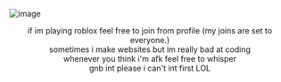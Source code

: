 ![image](https://github.com/butchervanity/butchervanity/assets/82378861/104f9a0a-1833-4a21-ae2a-9646ae57d22c)
<p align="center">
if im playing roblox feel free to join from profile (my joins are set to everyone.)
<br>
sometimes i make websites but im really bad at coding
<br>
whenever you think i'm afk feel free to whisper
<br>
gnb int please i can't int first LOL
